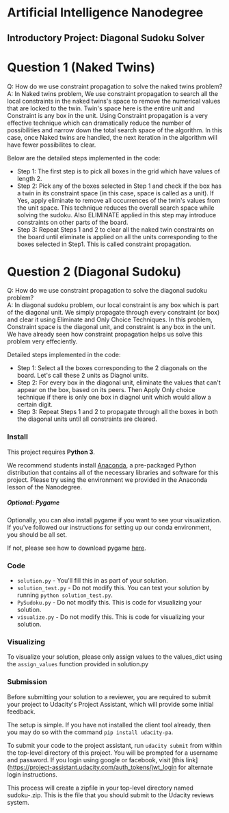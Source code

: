 # Artificial Intelligence Nanodegree
## Introductory Project: Diagonal Sudoku Solver

# Question 1 (Naked Twins)
Q: How do we use constraint propagation to solve the naked twins problem?  
A: In Naked twins problem, We use constraint propagation to search all the local constraints in the naked twins's space to remove the numerical values that are locked to the twin. 
Twin's space here is the entire unit and Constraint is any box in the unit. Using Constraint propagation is a very effective technique which can dramatically reduce the number of possibilities and narrow down the total search space of the algorithm. In this case, once Naked twins are handled, the next iteration in the algorithm will have fewer possibilites to clear.

Below are the detailed steps implemented in the code:
* Step 1: The first step is to pick all boxes in the grid which have values of length 2.   
* Step 2: Pick any of the boxes selected in Step 1 and check if the box has a twin in its constraint space (in this case, space is called as a unit). If Yes, apply eliminate to remove all occurrences of the twin's values from the unit space. This technique reduces the overall search space while solving the sudoku.  Also ELIMINATE applied in this step may introduce constraints on other parts of the board.  
* Step 3: Repeat Steps 1 and 2 to clear all the naked twin constraints on the board until eliminate is applied on all the units corresponding to the boxes selected in Step1. This is called constraint propagation.  

# Question 2 (Diagonal Sudoku)
Q: How do we use constraint propagation to solve the diagonal sudoku problem?  
A: In diagonal sudoku problem, our local constraint is any box which is part of the diagonal unit. We simply propagate through every constraint (or box) and clear it using Eliminate and Only Choice Techniques.
In this problem, Constraint space is the diagonal unit, and constraint is any box in the unit. We have already seen how constraint propagation helps us solve this problem very effeciently.

Detailed steps implemented in the code:
* Step 1: Select all the boxes corresponding to the 2 diagonals on the board. Let's call these 2 units as Diagnol units.    
* Step 2: For every box in the diagonal unit, eliminate the values that can't appear on the box, based on its peers. Then Apply Only choice technique if there is only one box in diagnol unit which would allow a certain digit.  
* Step 3: Repeat Steps 1 and 2 to propagate through all the boxes in both the diagonal units until all constraints are cleared.

### Install

This project requires **Python 3**.

We recommend students install [Anaconda](https://www.continuum.io/downloads), a pre-packaged Python distribution that contains all of the necessary libraries and software for this project. 
Please try using the environment we provided in the Anaconda lesson of the Nanodegree.

##### Optional: Pygame

Optionally, you can also install pygame if you want to see your visualization. If you've followed our instructions for setting up our conda environment, you should be all set.

If not, please see how to download pygame [here](http://www.pygame.org/download.shtml).

### Code

* `solution.py` - You'll fill this in as part of your solution.
* `solution_test.py` - Do not modify this. You can test your solution by running `python solution_test.py`.
* `PySudoku.py` - Do not modify this. This is code for visualizing your solution.
* `visualize.py` - Do not modify this. This is code for visualizing your solution.

### Visualizing

To visualize your solution, please only assign values to the values_dict using the ```assign_values``` function provided in solution.py

### Submission
Before submitting your solution to a reviewer, you are required to submit your project to Udacity's Project Assistant, which will provide some initial feedback.  

The setup is simple.  If you have not installed the client tool already, then you may do so with the command `pip install udacity-pa`.  

To submit your code to the project assistant, run `udacity submit` from within the top-level directory of this project.  You will be prompted for a username and password.  If you login using google or facebook, visit [this link](https://project-assistant.udacity.com/auth_tokens/jwt_login for alternate login instructions.

This process will create a zipfile in your top-level directory named sudoku-<id>.zip.  This is the file that you should submit to the Udacity reviews system.

